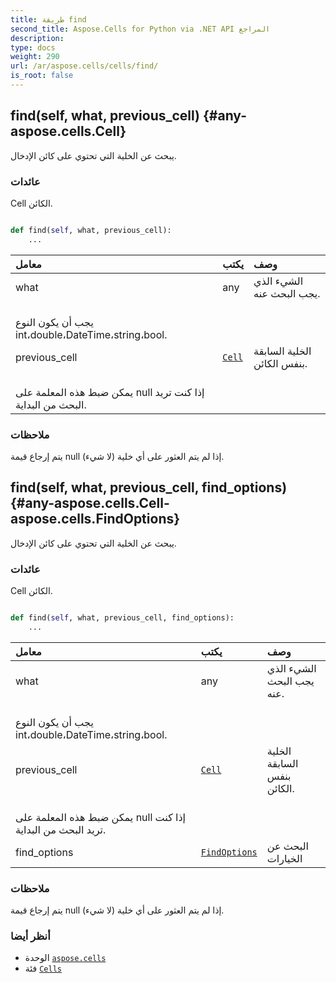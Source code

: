 ```yaml
---
title: طريقة find
second_title: Aspose.Cells for Python via .NET API المراجع
description:
type: docs
weight: 290
url: /ar/aspose.cells/cells/find/
is_root: false
---
```

##  find(self, what, previous_cell) {#any-aspose.cells.Cell}
يبحث عن الخلية التي تحتوي على كائن الإدخال.


###  عائدات

Cell الكائن.


```python

def find(self, what, previous_cell):
    ...
```


| معامل| يكتب| وصف|
| :- | :- | :- |
| what | any | الشيء الذي يجب البحث عنه.<br/> يجب أن يكون النوع int،double،DateTime،string،bool.|
| previous_cell | [`Cell`](/cells/python-net/ar/aspose.cells/cell) | الخلية السابقة بنفس الكائن.<br/> يمكن ضبط هذه المعلمة على null إذا كنت تريد البحث من البداية.|
###  ملاحظات

يتم إرجاع قيمة null (لا شيء) إذا لم يتم العثور على أي خلية.

##  find(self, what, previous_cell, find_options) {#any-aspose.cells.Cell-aspose.cells.FindOptions}

يبحث عن الخلية التي تحتوي على كائن الإدخال.


###  عائدات

Cell الكائن.


```python

def find(self, what, previous_cell, find_options):
    ...
```


| معامل| يكتب| وصف|
| :- | :- | :- |
| what | any | الشيء الذي يجب البحث عنه.<br/> يجب أن يكون النوع int،double،DateTime،string،bool.|
| previous_cell | [`Cell`](/cells/python-net/ar/aspose.cells/cell) | الخلية السابقة بنفس الكائن.<br/> يمكن ضبط هذه المعلمة على null إذا كنت تريد البحث من البداية.|
| find_options | [`FindOptions`](/cells/python-net/ar/aspose.cells/findoptions) | البحث عن الخيارات|
###  ملاحظات

يتم إرجاع قيمة null (لا شيء) إذا لم يتم العثور على أي خلية.


###  أنظر أيضا

* الوحدة [`aspose.cells`](../../)
* فئة [`Cells`](/cells/python-net/ar/aspose.cells/cells)
